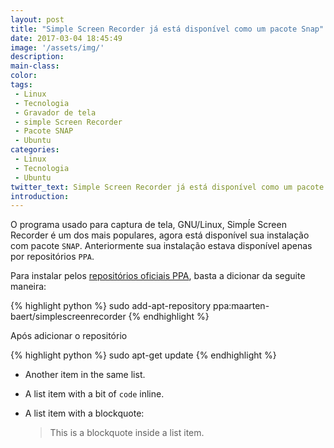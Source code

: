 ```yaml
---
layout: post
title: "Simple Screen Recorder já está disponível como um pacote Snap"
date: 2017-03-04 18:45:49
image: '/assets/img/'
description:
main-class:
color:
tags: 
 - Linux
 - Tecnologia
 - Gravador de tela
 - simple Screen Recorder
 - Pacote SNAP
 - Ubuntu
categories:
 - Linux
 - Tecnologia
 - Ubuntu
twitter_text: Simple Screen Recorder já está disponível como um pacote Snap
introduction:
---
```


O programa usado para captura de tela, GNU/Linux, Simpĺe Screen Recorder é um dos mais populares, agora está disponível sua instalação com pacote `SNAP`. Anteriormente sua instalação estava disponível apenas por repositórios `PPA`.

Para instalar pelos [repositórios oficiais PPA], basta a dicionar da seguite maneira:



{% highlight python %}
      sudo add-apt-repository ppa:maarten-baert/simplescreenrecorder
{% endhighlight %}
 
Após adicionar o repositório

{% highlight python %}
      sudo apt-get update
{% endhighlight %}



<ul>
<li><p>Another item in the same list.</p></li>
<li><p>A list item with a bit of <code>code</code> inline.</p></li>
<li><p>A list item with a blockquote:</p>

<blockquote><p>This is a blockquote
inside a list item.</p></blockquote></li>
</ul>


[repositórios oficiais PPA]: https://launchpad.net/~maarten-baert/+archive/ubuntu/simplescreenrecorder/
